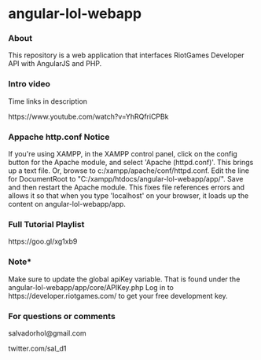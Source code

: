 # angular-lol-webapp

<h3>About</h3>
<p>This repository is a web application that interfaces RiotGames Developer API with AngularJS and PHP. </p>

<h3>Intro video</h3>
<p>Time links in description</p>
https://www.youtube.com/watch?v=YhRQfriCPBk

<h3>Appache http.conf Notice</h3>
<p>If you're using XAMPP, in the XAMPP control panel, click on the config button for the Apache module, and select 'Apache (httpd.conf)'. This brings up a text file. Or, browse to c:/xampp/apache/conf/httpd.conf.  Edit the line for DocumentRoot to "C:/xampp/htdocs/angular-lol-webapp/app/". Save and then restart the Apache module. This fixes file references errors and allows it so that when you type 'localhost' on your browser, it loads up the content on angular-lol-webapp/app.</p>

<h3>Full Tutorial Playlist</h3>
https://goo.gl/xg1xb9

<h3>Note*</h3>
Make sure to update the global apiKey variable. That is found under the angular-lol-webapp/app/core/APIKey.php
Log in to https://developer.riotgames.com/ to get your free development key.

<h3>For questions or comments</h3>
<p>salvadorhol@gmail.com</p>
<p>twitter.com/sal_d1</p>

